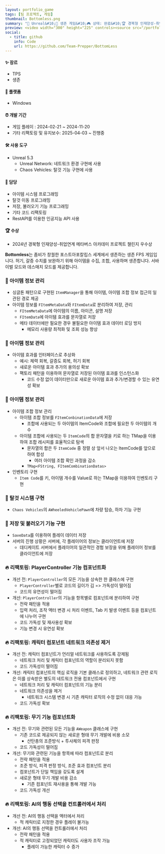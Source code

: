 ```yaml
---
layout: portfolio_game
tags: [팀 프로젝트, 게임]
thumbnail: Bottomless.png
summary: "🔧 Unreal&#10;🌟 생존 게임&#10;🎮 상태: 완료&#10;🏆 경북형 인재양성-취업연계 메타버스 아카데미 프로젝트 챌린지 우수상"
preview: <video width="300" height="225" controls><source src="/portfolio/video/BottomLess.mp4" type="video/mp4">Your browser does not support the video tag.</video>
social:
  - title: github
    info: Code
    url: https://github.com/Team-Prepper/BottomLess
---
```


<!-- card: 💡 게임 개요 -->

#### ✨ 장르
- TPS
- 생존

#### 📱 플랫폼
- Windows

#### ⏰ 개발 기간
- 게임 플레이 : 2024-02-21 ~ 2024-11-20
- 기타 리팩토링 및 유지보수: 2025-04-03 ~ 진행중

<!-- card: 💡 게임 개요 -->

#### 🛠 사용 도구
- Unreal 5.3
  - Unreal Network: 네트워크 환경 구현에 사용
  - Chaos Vehicles: 탈것 기능 구현에 사용

<!-- card: 💡 게임 개요 -->

#### 👤 담당
- 아이템 시스템 프로그래밍
- 탈것 이동 프로그래밍
- 저장, 불러오기 기능 프로그래밍
- 기타 코드 리팩토링
- RestAPI를 이용한 인공지능 API 사용

#### 🏆 수상
- 2024년 경북형 인재양성-취업연계 메타버스 아카데미 프로젝트 챌린지 우수상

<!-- card: 📖 게임 소개 -->

**Bottomless**는 좀비가 창궐한 포스트아포칼립스 세계에서 생존하는 생존 FPS 게임입니다. 허기, 갈증 수치를 보완하기 위해 아이템을 수집, 조합, 사용하며 생존합니다. 서바이벌 모드와 데스매치 모드를 제공합니다.

<!-- card: 🛠️ 주요 기능 및 기여 -->

### 🧪 아이템 정보 관리
- 싱글톤 패턴으로 구현된 `ItemManager`을 통해 아이템, 아이템 조합 정보 접근의 일관된 경로 제공
- 아이템 정보를 `FItemMetaData`와 `FItemData`로 분리하여 저장, 관리
    - `FItemMetaData`에 아이템의 이름, 아이콘, 설명 저장
    - `FItemData`에 아이템 효과를 문자열로 저장
    - 메타 데이터에만 필요한 경우 불필요한 아이템 효과 데이터 로딩 방지
        - 메모리 사용량 최적화 및 조회 성능 향상

<!-- card: 🛠️ 주요 기능 및 기여 -->
### 🧪 아이템 정보 관리
- 아이템 효과를 인터페이스로 추상화
    - 예시: 체력 회복, 갈증도 회복, 허기 회복
    - 새로운 아이템 효과 추가의 용의성 확보
    - 팩토리 패턴을 이용하여 문자열로 저장된 아이템 효과를 인스턴스화
      - 코드 수정 없이 데이터만으로 새로운 아이템 효과 추가/변경할 수 있는 유연성 확보

<!-- card: 🛠️ 주요 기능 및 기여 -->
### 🧪 아이템 정보 관리
- 아이템 조합 정보 관리
    - 아이템 조합 정보를 `FItemConbinationData`에 저장
        - 조합에 사용되는 두 아이템의 ItemCode와 조합에 필요한 두 아이템의 개수
    - 아이템 조합에 사용되는 두 `ItemCode`의 합 문자열을 키로 하는 TMap을 이용하여 조합 레시피를 효율적으로 탐색
        - 문자열의 합은 두 `ItemCode` 중 정렬 상 앞서 나오는 ItemCode를 앞으로 하여 합성
             - 여러 아이템 조합 확인 과정을 감소
        - `TMap<FString, FItemCombinationDatas>`
- 인벤토리 구현
    - `Item Code`를 키, 아이템 개수를 Value로 하는 TMap을 이용하여 인벤토리 구현

<!-- card: 🛠️ 주요 기능 및 기여 -->
### 🚗 탈것 시스템 구현
- `Chaos Vehicles`의 `AWheeledVehiclePawn`에 차량 탑승, 하차 기능 구현

### 💾 저장 및 불러오기 기능 구현
- `SaveData`를 이용하여 플레이 데이터 저장
- 서버의 진행 상황은 서버에, 각 플레이어의 정보는 클라이언트에 저장
    - 데디케이트 서버에서 플레이어의 일관적인 경험 보장을 위해 플레이어 정보를 클라이언트에 저장

<!-- card: 🛠️ 주요 기능 및 기여 -->
### 🔥 리팩토링: PlayerController 기능 컴포넌트화
- 개선 전: `PlayerController`의 모든 기능을 상속한 한 클래스에 구현
    - `PlayerController`별로 코드의 길이가 김 => 가독성이 떨어짐
    - 코드의 유연성이 떨어짐
- 개선: `PlayerController`의 기능을 항목별로 컴포넌트에 분리하여 구현
    - 전략 패턴을 적용
    - 입력 처리, 조작 액터 변경 시 처리 이벤트, Tab 키 발생 이벤트 등을 컴포넌트에 나누어 구현
    - 코드 가독성 및 재사용성 확보
    - 기능 변경 시 유연성 확보
            
<!-- card: 🛠️ 주요 기능 및 기여 -->
### 🔥 리팩토링: 캐릭터 컴포넌트 네트워크 의존성 제거
- 개선 전: 캐릭터 컴포넌트가 언리얼 네트워크를 사용하도록 강제됨
    - 네트워크 처리 및 캐릭터 컴포넌트의 역할이 분리되지 못함
    - 코드 가독성이 떨어짐
- 개선: 캐릭터 컴포넌트의 핵심 로직을 기본 클래스로 정의하고, 네트워크 관련 로직은 이를 상속받은 별도의 네트워크 전용 컴포넌트에서 구현
    - 네트워크 처리 및 캐릭터 컴포넌트의 기능 분리
    - 네트워크 의존성을 제거
        - 네트워크 시스템 변경 시 기존 캐릭터 로직의 수정 없이 대응 가능
    - 코드 가독성 확보

<!-- card: 🛠️ 주요 기능 및 기여 -->
### 🔥 리팩토링: 무기 기능 컴포넌트화
- 개선 전: 무기와 관련된 모든 기능을 `AWeapon` 클래스에 구현
    - 기존 코드로 제공되지 않는 새로운 형태 무기 개발에 비용 소모
        - 산탄총의 조준방식 + 투사체의 피격 판정
    - 코드 가독성이 떨어짐
- 개선: 무기와 관련된 기능을 항목에 따라 컴포넌트로 분리
    - 전략 패턴을 적용
    - 조준 방식, 피격 판정 방식, 조준 효과 컴포넌트 분리
    - 컴포넌트가 단일 책임을 갖도록 설계
    - 새로운 형태 무기 개발 비용 감소
        - 기존 컴포넌트 재사용을 통해 개발 가능
    - 코드 가독성 개선

<!-- card: 🛠️ 주요 기능 및 기여 -->
### 🔥 리팩토링: AI의 행동 선택을 컨트롤러에서 처리
- 개선 전: AI의 행동 선택을 액터에서 처리
    - 적 캐릭터로 지정한 경우 플레이 불가능
- 개선: AI의 행동 선택을 컨트롤러에서 처리
    - 전략 패턴을 적용
    - 적 캐릭터로 고정되었던 캐릭터도 사용자 조작 가능
        - 플레이 가능한 캐릭터 수 증가
